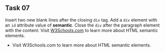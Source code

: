 ## Task 07
Insert two new blank lines after the closing `div` tag. Add a `div` element with an `id` attribute value of **semantic**. Close the `div` after the paragraph element with the content: Visit <a href="https://www.w3schools.com/html/html5_semantic_elements.asp">W3Schools.com</a> to learn more about HTML semantic elements. 

- Visit W3Schools.com to learn more about HTML semantic elements. 